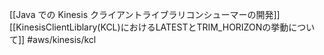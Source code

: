 [[Java での Kinesis クライアントライブラリコンシューマーの開発]]
[[KinesisClientLiblary(KCL)におけるLATESTとTRIM_HORIZONの挙動について]]
#aws/kinesis/kcl
